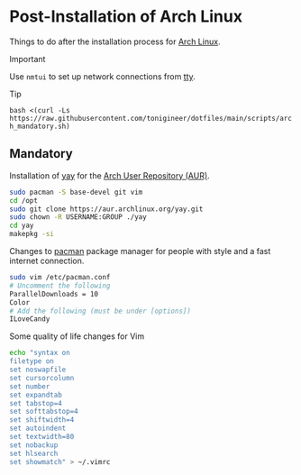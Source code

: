 # Post-Installation of Arch Linux

Things to do after the installation process for [Arch Linux](https://archlinux.org/).

> [!IMPORTANT]
> Use `nmtui` to set up network connections from [tty](https://wiki.archlinux.org/title/Linux_console).

> [!TIP]
> `bash <(curl -Ls https://raw.githubusercontent.com/tonigineer/dotfiles/main/scripts/arch_mandatory.sh)`

## Mandatory

Installation of [yay](https://github.com/Jguer/yay) for the [Arch User Repository (AUR)](https://wiki.archlinux.org/title/Arch_User_Repository).

```bash
sudo pacman -S base-devel git vim
cd /opt
sudo git clone https://aur.archlinux.org/yay.git
sudo chown -R USERNAME:GROUP ./yay
cd yay
makepkg -si
```

Changes to [pacman](https://wiki.archlinux.org/title/pacman) package manager for people with style and a fast internet connection.

```bash
sudo vim /etc/pacman.conf
# Uncomment the following
ParallelDownloads = 10
Color
# Add the following (must be under [options])
ILoveCandy
```

Some quality of life changes for Vim

```bash
echo "syntax on
filetype on
set noswapfile
set cursorcolumn
set number
set expandtab
set tabstop=4
set softtabstop=4
set shiftwidth=4
set autoindent
set textwidth=80
set nobackup
set hlsearch
set showmatch" > ~/.vimrc
```

